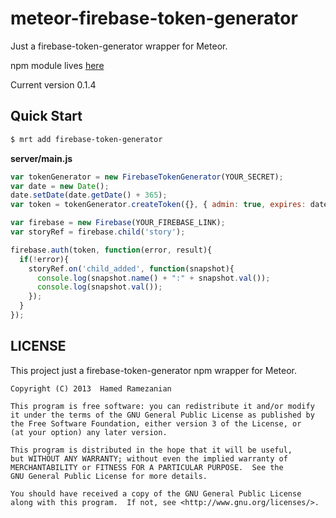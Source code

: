 meteor-firebase-token-generator
===============================
Just a firebase-token-generator wrapper for Meteor.

npm module lives [here](https://npmjs.org/package/firebase-token-generator)

Current version 0.1.4

## Quick Start

```sh
$ mrt add firebase-token-generator
```

**server/main.js**
```javascript
var tokenGenerator = new FirebaseTokenGenerator(YOUR_SECRET);
var date = new Date();
date.setDate(date.getDate() + 365);
var token = tokenGenerator.createToken({}, { admin: true, expires: date.getTime() / 1000 });

var firebase = new Firebase(YOUR_FIREBASE_LINK);
var storyRef = firebase.child('story');

firebase.auth(token, function(error, result){
  if(!error){
    storyRef.on('child_added', function(snapshot){
      console.log(snapshot.name() + ":" + snapshot.val());
      console.log(snapshot.val());
    });
  }
});
```

## LICENSE
This project just a firebase-token-generator npm wrapper for Meteor.

```
Copyright (C) 2013  Hamed Ramezanian

This program is free software: you can redistribute it and/or modify
it under the terms of the GNU General Public License as published by
the Free Software Foundation, either version 3 of the License, or
(at your option) any later version.

This program is distributed in the hope that it will be useful,
but WITHOUT ANY WARRANTY; without even the implied warranty of
MERCHANTABILITY or FITNESS FOR A PARTICULAR PURPOSE.  See the
GNU General Public License for more details.

You should have received a copy of the GNU General Public License
along with this program.  If not, see <http://www.gnu.org/licenses/>.
```
